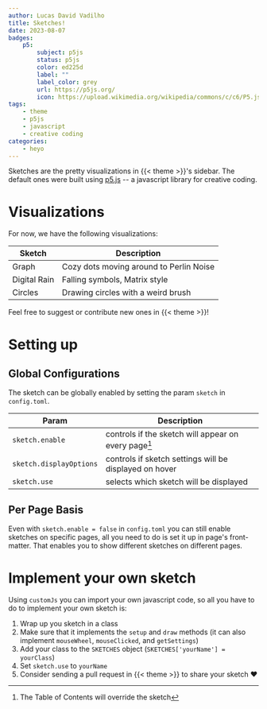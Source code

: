 ```yaml
---
author: Lucas David Vadilho
title: Sketches!
date: 2023-08-07
badges:
    p5:
        subject: p5js
        status: p5js
        color: ed225d
        label: ""
        label_color: grey
        url: https://p5js.org/
        icon: https://upload.wikimedia.org/wikipedia/commons/c/c6/P5.js_icon.svg
tags: 
    - theme
    - p5js
    - javascript
    - creative coding
categories:
    - heyo
---
```


Sketches are the pretty visualizations in {{< theme >}}'s sidebar. The default ones were built using [p5.js](https://p5js.org/) -- a javascript library for creative coding.

<!--more-->

# Visualizations

For now, we have the following visualizations:

| Sketch | Description |
| ------ | ----------- |
| Graph | Cozy dots moving around to Perlin Noise |
| Digital Rain | Falling symbols, Matrix style |
| Circles | Drawing circles with a weird brush |


Feel free to suggest or contribute new ones in {{< theme >}}!

# Setting up

## Global Configurations

The sketch can be globally enabled by setting the param `sketch` in `config.toml`.

| Param                   | Description                                            |
| ----------------------- | ------------------------------------------------------ |
| `sketch.enable`         | controls if the sketch will appear on every page[^1]   |
| `sketch.displayOptions` | controls if sketch settings will be displayed on hover |
| `sketch.use`            | selects which sketch will be displayed                 |

[^1]: The Table of Contents will override the sketch

## Per Page Basis

Even with `sketch.enable = false` in `config.toml` you can still enable sketches on specific pages, all you need to do is set it up in page's front-matter. That enables you to show different sketches on different pages.

# Implement your own sketch

Using `customJs` you can import your own javascript code, so all you have to do to implement your own sketch is:

1. Wrap up you sketch in a class
1. Make sure that it implements the `setup` and `draw` methods (it can also implement `mouseWheel`, `mouseClicked`, and `getSettings`)
1. Add your class to the `SKETCHES` object (`SKETCHES['yourName'] = yourClass`)
1. Set `sketch.use` to `yourName`
1. Consider sending a pull request in {{< theme >}} to share your sketch :heart: